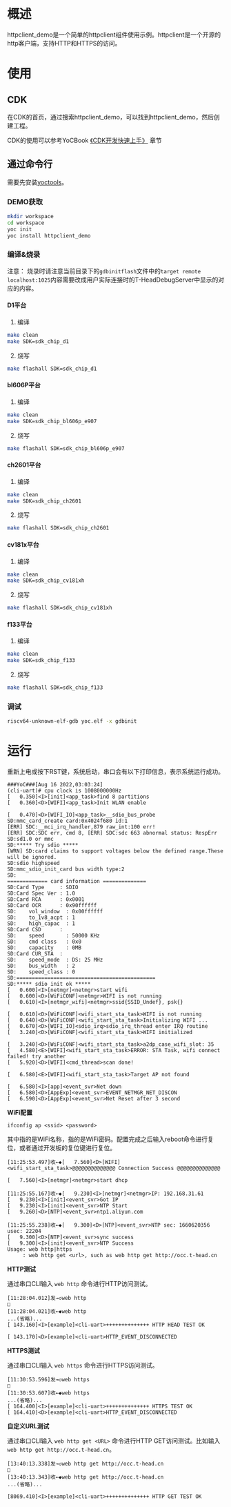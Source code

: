 # 概述
httpclient_demo是一个简单的httpclient组件使用示例。httpclient是一个开源的http客户端，支持HTTP和HTTPS的访问。

# 使用
## CDK
在CDK的首页，通过搜索httpclient_demo，可以找到httpclient_demo，然后创建工程。

CDK的使用可以参考YoCBook [《CDK开发快速上手》](https://yoc.docs.t-head.cn/yocbook/Chapter2-%E5%BF%AB%E9%80%9F%E4%B8%8A%E6%89%8B%E6%8C%87%E5%BC%95/%E4%BD%BF%E7%94%A8CDK%E5%BC%80%E5%8F%91%E5%BF%AB%E9%80%9F%E4%B8%8A%E6%89%8B.html) 章节

## 通过命令行
需要先安装[yoctools](https://yoc.docs.t-head.cn/yocbook/Chapter2-%E5%BF%AB%E9%80%9F%E4%B8%8A%E6%89%8B%E6%8C%87%E5%BC%95/YocTools.html)。

### DEMO获取

```bash
mkdir workspace
cd workspace
yoc init
yoc install httpclient_demo
```

### 编译&烧录

注意：
    烧录时请注意当前目录下的`gdbinitflash`文件中的`target remote localhost:1025`内容需要改成用户实际连接时的T-HeadDebugServer中显示的对应的内容。

#### D1平台

1. 编译

```bash
make clean
make SDK=sdk_chip_d1
```

2. 烧写

```bash
make flashall SDK=sdk_chip_d1
```

#### bl606P平台

1. 编译

```bash
make clean
make SDK=sdk_chip_bl606p_e907
```

2. 烧写

```bash
make flashall SDK=sdk_chip_bl606p_e907
```

#### ch2601平台

1. 编译

```bash
make clean
make SDK=sdk_chip_ch2601
```

2. 烧写

```bash
make flashall SDK=sdk_chip_ch2601
```

#### cv181x平台

1. 编译

```bash
make clean
make SDK=sdk_chip_cv181xh
```

2. 烧写

```bash
make flashall SDK=sdk_chip_cv181xh
```

#### f133平台

1. 编译

```bash
make clean
make SDK=sdk_chip_f133
```

2. 烧写

```bash
make flashall SDK=sdk_chip_f133
```

### 调试

```bash
riscv64-unknown-elf-gdb yoc.elf -x gdbinit
```

# 运行
重新上电或按下RST键，系统启动，串口会有以下打印信息，表示系统运行成功。

```
###YoC###[Aug 16 2022,03:03:24]
(cli-uart)# cpu clock is 1008000000Hz
[   0.350]<I>[init]<app_task>find 8 partitions
[   0.360]<D>[WIFI]<app_task>Init WLAN enable

[   0.470]<D>[WIFI_IO]<app_task>__sdio_bus_probe
SD:mmc_card_create card:0x4024f680 id:1
[ERR] SDC:__mci_irq_handler,879 raw_int:100 err!
[ERR] SDC:SDC err, cmd 8, [ERR] SDC:sdc 663 abnormal status: RespErr
SD:sd1.0 or mmc
SD:***** Try sdio *****
[WRN] SD:card claims to support voltages below the defined range.These will be ignored.
SD:sdio highspeed 
SD:mmc_sdio_init_card bus width type:2
SD:
============= card information ==============
SD:Card Type     : SDIO
SD:Card Spec Ver : 1.0
SD:Card RCA      : 0x0001 
SD:Card OCR      : 0x90ffffff
SD:    vol_window  : 0x00ffffff
SD:    to_1v8_acpt : 1
SD:    high_capac  : 1
SD:Card CSD      :
SD:    speed       : 50000 KHz
SD:    cmd class   : 0x0
SD:    capacity    : 0MB
SD:Card CUR_STA  :
SD:    speed_mode  : DS: 25 MHz
SD:    bus_width   : 2
SD:    speed_class : 0
SD:=============================================
SD:***** sdio init ok *****
[   0.600]<I>[netmgr]<netmgr>start wifi
[   0.600]<D>[WiFiCONF]<netmgr>WIFI is not running
[   0.610]<I>[netmgr_wifi]<netmgr>ssid{SSID_Undef}, psk{}

[   0.610]<D>[WiFiCONF]<wifi_start_sta_task>WIFI is not running
[   0.640]<D>[WiFiCONF]<wifi_start_sta_task>Initializing WIFI ...
[   0.670]<D>[WIFI_IO]<sdio_irq>sdio_irq_thread enter IRQ routine
[   3.240]<D>[WiFiCONF]<wifi_start_sta_task>WIFI initialized

[   3.240]<D>[WiFiCONF]<wifi_start_sta_task>a2dp_case_wifi_slot: 35
[   4.580]<E>[WIFI]<wifi_start_sta_task>ERROR: STA Task, wifi connect failed! try another
[   5.920]<D>[WIFI]<cmd_thread>scan done!

[   6.580]<E>[WIFI]<wifi_start_sta_task>Target AP not found

[   6.580]<I>[app]<event_svr>Net down
[   6.580]<D>[AppExp]<event_svr>EVENT_NETMGR_NET_DISCON
[   6.590]<D>[AppExp]<event_svr>Net Reset after 3 second
```

**WiFi配置**

```cli
ifconfig ap <ssid> <password>
```

其中<ssid>指的是WiFi名称，<password>指的是WiFi密码。配置完成之后输入reboot命令进行复位，或者通过开发板的复位键进行复位。

```
[11:25:53.497]收←◆[   7.560]<D>[WIFI]<wifi_start_sta_task>@@@@@@@@@@@@@@ Connection Success @@@@@@@@@@@@@@

[   7.560]<I>[netmgr]<netmgr>start dhcp

[11:25:55.167]收←◆[   9.230]<I>[netmgr]<netmgr>IP: 192.168.31.61
[   9.230]<I>[init]<event_svr>Got IP
[   9.230]<I>[init]<event_svr>NTP Start
[   9.260]<D>[NTP]<event_svr>ntp1.aliyun.com

[11:25:55.238]收←◆[   9.300]<D>[NTP]<event_svr>NTP sec: 1660620356 usec: 22204
[   9.300]<D>[NTP]<event_svr>sync success
[   9.300]<I>[init]<event_svr>NTP Success
Usage: web http|https
     : web http get <url>, such as web http get http://occ.t-head.cn
```

**HTTP测试**

通过串口CLI输入 `web http` 命令进行HTTP访问测试。

```cli
[11:28:04.012]发→◇web http
□
[11:28:04.021]收←◆web http
...(省略)...
[ 143.160]<I>[example]<cli-uart>++++++++++++++ HTTP HEAD TEST OK

[ 143.170]<D>[example]<cli-uart>HTTP_EVENT_DISCONNECTED
```

**HTTPS测试**

通过串口CLI输入 `web https` 命令进行HTTPS访问测试。

```cli
[11:30:53.596]发→◇web https
□
[11:30:53.607]收←◆web https
...(省略)...
[ 164.400]<I>[example]<cli-uart>++++++++++++++ HTTPS TEST OK
[ 164.410]<D>[example]<cli-uart>HTTP_EVENT_DISCONNECTED
```

**自定义URL测试**

通过串口CLI输入 `web http get <URL>` 命令进行HTTP GET访问测试。比如输入 `web http get http://occ.t-head.cn`。

```cli
[13:40:13.338]发→◇web http get http://occ.t-head.cn
□
[13:40:13.343]收←◆web http get http://occ.t-head.cn
...(省略)...

[8069.410]<I>[example]<cli-uart>++++++++++++++ HTTP GET TEST OK
```

